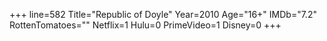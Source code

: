 +++
line=582
Title="Republic of Doyle"
Year=2010
Age="16+"
IMDb="7.2"
RottenTomatoes=""
Netflix=1
Hulu=0
PrimeVideo=1
Disney=0
+++

